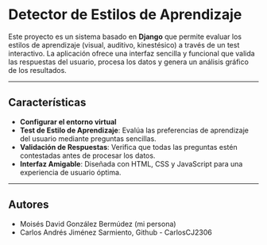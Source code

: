 # **Detector de Estilos de Aprendizaje**

Este proyecto es un sistema basado en **Django** que permite evaluar los estilos de aprendizaje (visual, auditivo, kinestésico) a través de un test interactivo. La aplicación ofrece una interfaz sencilla y funcional que valida las respuestas del usuario, procesa los datos y genera un análisis gráfico de los resultados.

---

## **Características**
- **Configurar el entorno virtual**
- **Test de Estilo de Aprendizaje**: Evalúa las preferencias de aprendizaje del usuario mediante preguntas sencillas.
- **Validación de Respuestas**: Verifica que todas las preguntas estén contestadas antes de procesar los datos.
- **Interfaz Amigable**: Diseñada con HTML, CSS y JavaScript para una experiencia de usuario óptima.

---

## **Autores**
- Moisés David González Bermúdez (mi persona)
- Carlos Andrés Jiménez Sarmiento, Github - CarlosCJ2306

